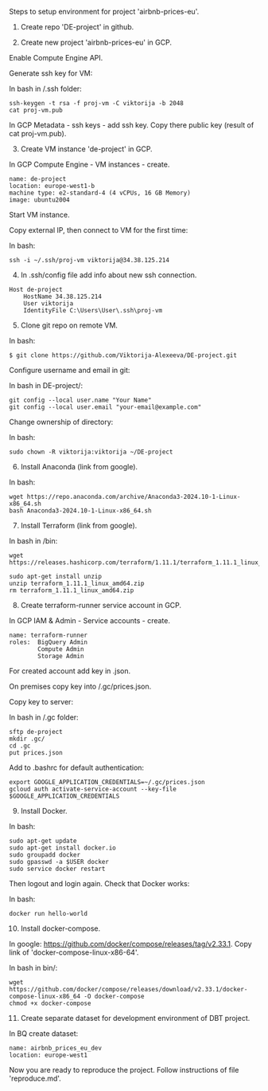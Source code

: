 Steps to setup environment for project 'airbnb-prices-eu'.

1. Create repo 'DE-project' in github.

2. Create new project 'airbnb-prices-eu' in GCP.

Enable Compute Engine API. 

Generate ssh key for VM:

In bash in /.ssh folder:
```
ssh-keygen -t rsa -f proj-vm -C viktorija -b 2048
cat proj-vm.pub
```

In GCP Metadata - ssh keys - add ssh key. Copy there public key (result of cat proj-vm.pub).

3. Create VM instance 'de-project' in GCP.

In GCP Compute Engine - VM instances - create. 
```
name: de-project
location: europe-west1-b
machine type: e2-standard-4 (4 vCPUs, 16 GB Memory)
image: ubuntu2004
```
Start VM instance. 

Copy external IP, then connect to VM for the first time: 

In bash:
```
ssh -i ~/.ssh/proj-vm viktorija@34.38.125.214
```

4. In .ssh/config file add info about new ssh connection. 
```
Host de-project
    HostName 34.38.125.214
    User viktorija
    IdentityFile C:\Users\User\.ssh\proj-vm
```

5. Clone git repo on remote VM. 

In bash: 
```
$ git clone https://github.com/Viktorija-Alexeeva/DE-project.git
```

Configure username and email in git: 

In bash in DE-project/:
```
git config --local user.name "Your Name"
git config --local user.email "your-email@example.com"
```
Change ownership of directory:

In bash:
```
sudo chown -R viktorija:viktorija ~/DE-project
```

6. Install Anaconda (link from google).

In bash:
```
wget https://repo.anaconda.com/archive/Anaconda3-2024.10-1-Linux-x86_64.sh
bash Anaconda3-2024.10-1-Linux-x86_64.sh
```

7. Install Terraform (link from google).

In bash in /bin:
```
wget https://releases.hashicorp.com/terraform/1.11.1/terraform_1.11.1_linux_amd64.zip

sudo apt-get install unzip
unzip terraform_1.11.1_linux_amd64.zip
rm terraform_1.11.1_linux_amd64.zip
```

8. Create terraform-runner service account in GCP.

In GCP IAM & Admin - Service accounts - create.
```
name: terraform-runner
roles:  BigQuery Admin
        Compute Admin
        Storage Admin
```
For created account add key in .json. 

On premises copy key into /.gc/prices.json.

Copy key to server:

In bash in /.gc folder:
```
sftp de-project
mkdir .gc/
cd .gc
put prices.json
```

Add to .bashrc for default authentication:
```
export GOOGLE_APPLICATION_CREDENTIALS=~/.gc/prices.json
gcloud auth activate-service-account --key-file $GOOGLE_APPLICATION_CREDENTIALS
```

9. Install Docker.

In bash:
```
sudo apt-get update
sudo apt-get install docker.io
sudo groupadd docker
sudo gpasswd -a $USER docker
sudo service docker restart
```
Then logout and login again. Check that Docker works:

In bash:
```
docker run hello-world
```

10. Install docker-compose. 

In google: https://github.com/docker/compose/releases/tag/v2.33.1.
Copy link of 'docker-compose-linux-x86-64'.

In bash in bin/:
```
wget https://github.com/docker/compose/releases/download/v2.33.1/docker-compose-linux-x86_64 -O docker-compose
chmod +x docker-compose
```

11. Create separate dataset for development environment of DBT project.

In BQ create dataset: 
```
name: airbnb_prices_eu_dev
location: europe-west1
```

Now you are ready to reproduce the project. Follow instructions of file 'reproduce.md'. 


